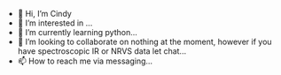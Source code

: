 - 👋 Hi, I’m Cindy
- 👀 I’m interested in ...
- 🌱 I’m currently learning python...
- 💞️ I’m looking to collaborate on nothing at the moment, however if you have spectroscopic IR or NRVS data let chat...
- 📫 How to reach me via messaging...

<!---
ccpham90/ccpham90 is a ✨ special ✨ repository because its `README.md` (this file) appears on your GitHub profile.
You can click the Preview link to take a look at your changes.
--->
